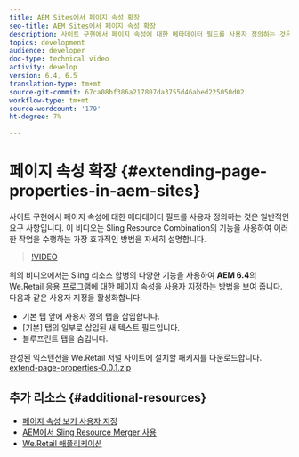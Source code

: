 ```yaml
---
title: AEM Sites에서 페이지 속성 확장
seo-title: AEM Sites에서 페이지 속성 확장
description: 사이트 구현에서 페이지 속성에 대한 메타데이터 필드를 사용자 정의하는 것은 일반적인 요구 사항입니다. 이 비디오는 Sling Resource Combination의 기능을 사용하여 이러한 작업을 수행하는 가장 효과적인 방법을 자세히 설명합니다.
topics: development
audience: developer
doc-type: technical video
activity: develop
version: 6.4, 6.5
translation-type: tm+mt
source-git-commit: 67ca08bf386a217807da3755d46abed225050d02
workflow-type: tm+mt
source-wordcount: '179'
ht-degree: 7%

---
```



# 페이지 속성 확장 {#extending-page-properties-in-aem-sites}

사이트 구현에서 페이지 속성에 대한 메타데이터 필드를 사용자 정의하는 것은 일반적인 요구 사항입니다. 이 비디오는 Sling Resource Combination의 기능을 사용하여 이러한 작업을 수행하는 가장 효과적인 방법을 자세히 설명합니다.

>[!VIDEO](https://video.tv.adobe.com/v/25173?quality=9&learn=on)

위의 비디오에서는 Sling 리소스 합병의 다양한 기능을 사용하여 **AEM 6.4**&#x200B;의 We.Retail 응용 프로그램에 대한 페이지 속성을 사용자 지정하는 방법을 보여 줍니다. 다음과 같은 사용자 지정을 활성화합니다.

* 기본 탭 앞에 사용자 정의 탭을 삽입합니다.
* [기본] 탭의 일부로 삽입된 새 텍스트 필드입니다.
* 블루프린트 탭을 숨깁니다.

완성된 익스텐션을 We.Retail 저널 사이트에 설치할 패키지를 다운로드합니다.\
[extend-page-properties-0.0.1.zip](assets/extend-page-properties-0011.zip)

## 추가 리소스 {#additional-resources}

* [페이지 속성 보기 사용자 지정](https://docs.adobe.com/docs/en/aem/6-5/develop/extending/customizing-page-properties/page-properties-views.html)
* [AEM에서 Sling Resource Merger 사용](https://helpx.adobe.com/experience-manager/6-5/sites/developing/using/sling-resource-merger.html)
* [We.Retail 애플리케이션](https://github.com/Adobe-Marketing-Cloud/aem-sample-we-retail)
